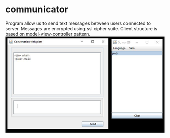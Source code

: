 # communicator
Program allow us to send text messages between users connected to server. Messages are encrypted using ssl cipher suite. Client structure is based on model-view-controller pattern.
![alt text](https://github.com/divident/communicator/blob/master/communicator-examp.JPG)
